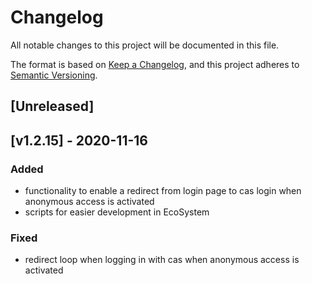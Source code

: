 # Changelog
All notable changes to this project will be documented in this file.

The format is based on [Keep a Changelog](https://keepachangelog.com/en/1.0.0/),
and this project adheres to [Semantic Versioning](https://semver.org/spec/v2.0.0.html).

## [Unreleased]

## [v1.2.15] - 2020-11-16

### Added
- functionality to enable a redirect from login page to cas login when anonymous access is activated
- scripts for easier development in EcoSystem

### Fixed
- redirect loop when logging in with cas when anonymous access is activated
